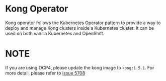 # Kong Operator
Kong operator follows the Kubernetes Operator pattern to provide a way
to deploy and manage Kong clusters inside a Kubernetes cluster.
It can be used on both vanilla Kubernetes and OpenShift.

# NOTE
If you are using OCP4, please update the kong image to `kong:1.5.1`.
For more detail, please refer to [issue 5708](
https://github.com/Kong/kong/issues/5708)
